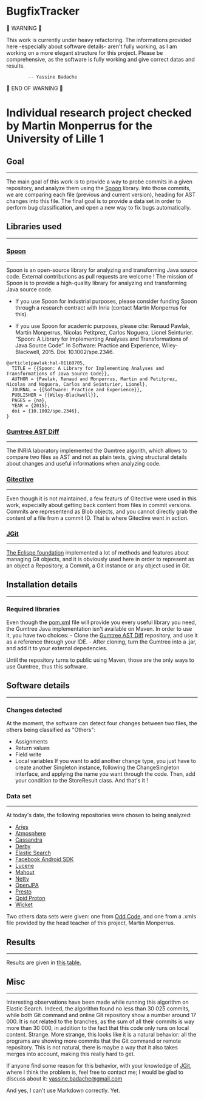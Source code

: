 BugfixTracker
=============

:rotating_light: WARNING :rotating_light:

This work is currently under heavy refactoring. The informations provided here -especially about software details-
aren't fully working, as I am working on a more elegant structure for this project. Please be comprehensive,
as the software is fully working and give correct datas and results.

			-- Yassine Badache

:rotating_light: END OF WARNING :rotating_light:


# Individual research project checked by Martin Monperrus for the University of Lille 1

## Goal
-----
The main goal of this work is to provide a way to probe commits in a given repository, and analyze them
using the [Spoon](http://spoon.gforge.inria.fr/) library. Into those commits, we are comparing each
file (previous and current version), heading for AST changes into this file. The final goal is to
provide a data set in order to perform bug classification, and open a new way to fix bugs automatically.

## Libraries used
--------------
### [Spoon](http://spoon.gforge.inria.fr/)
------
Spoon is an open-source library for analyzing and transforming Java source code. External contributions as pull requests are welcome !
The mission of Spoon is to provide a high-quality library for analyzing and transforming Java source code.

- If you use Spoon for industrial purposes, please consider funding Spoon through a research contract with Inria (contact Martin Monperrus for this).

- If you use Spoon for academic purposes, please cite: Renaud Pawlak, Martin Monperrus, Nicolas Petitprez, Carlos Noguera, Lionel Seinturier. “Spoon: A Library for Implementing Analyses and Transformations of Java Source Code”. In Software: Practice and Experience, Wiley-Blackwell, 2015. Doi: 10.1002/spe.2346.

```
@article{pawlak:hal-01169705,
  TITLE = {{Spoon: A Library for Implementing Analyses and Transformations of Java Source Code}},
  AUTHOR = {Pawlak, Renaud and Monperrus, Martin and Petitprez, Nicolas and Noguera, Carlos and Seinturier, Lionel},
  JOURNAL = {{Software: Practice and Experience}},
  PUBLISHER = {{Wiley-Blackwell}},
  PAGES = {na},
  YEAR = {2015},
  doi = {10.1002/spe.2346},
}
```

### [Gumtree AST Diff](https://github.com/SpoonLabs/gumtree-spoon-ast-diff)
--------------------
The INRIA laboratory implemented the Gumtree algorith, which allows to compare two files as AST and not
as plain texts, giving structural details about changes and useful informations when analyzing code.

### [Gitective](https://github.com/kevinsawicki/gitective)
-------------
Even though it is not maintained, a few featurs of Gitective were used in this work, especially about
getting back content from files in commit versions. Commits are representend as Blob objects, and you
cannot directly grab the content of a file from a commit ID. That is where Gitective went in action.

### [JGit](https://eclipse.org/jgit/)
-------
[The Eclispe foundation](https://eclipse.org) implemented a lot of methods and features about managing
Git objects, and it is obviously used here in order to represent as an object a Repository, a Commit,
a Git instance or any object used in Git.

## Installation details
----------------------
### Required libraries
Even though the [pom.xml](https://github.com/ybadache/BugfixTracker/blob/master/pom.xml) file will provide you
every useful library you need, the Gumtree Java implementation isn't available on Maven. In order to use it,
you have two choices:
	- Clone the [Gumtree AST Diff](https://github.com/SpoonLabs/gumtree-spoon-ast-diff) repository, and use it as a reference through your IDE.
	- After cloning, turn the Gumtree into a .jar, and add it to your external depedencies.

Until the repository turns to public using Maven, those are the only ways to use Gumtree, thus this software.

## Software details
---------------
### Changes detected
At the moment, the software can detect four changes between two files, the others being classified as "Others":
   - Assignments
   - Return values
   - Field write
   - Local variables
If you want to add another change type, you just have to create another Singleton instance, following the ChangeSingleton
interface, and applying the name you want through the code. Then, add your condition to the StoreResult class. And that's it !
  
### Data set
---------
At today's date, the following repositories were chosen to being analyzed:
* [Aries](https://github.com/apache/aries)
* [Atmosphere](https://github.com/Atmosphere/atmosphere)
* [Cassandra](https://github.com/apache/cassandra)
* [Derby](https://github.com/apache/derby)
* [Elastic Search](https://github.com/elastic/elasticsearch)
* [Facebook Android SDK](https://github.com/facebook/facebook-android-sdk)
* [Lucene](https://github.com/apache/lucene-solr)
* [Mahout](https://github.com/apache/mahout)
* [Netty](https://github.com/netty/netty)
* [OpenJPA](https://github.com/apache/openjpa)
* [Presto](https://github.com/facebook/presto)
* [Qpid Proton](https://github.com/apache/qpid-proton)
* [Wicket](https://github.com/apache/wicket)

Two others data sets were given: one from [Odd Code](http://odd-code.github.io/), and one from a .xmls file
provided by the head teacher of this project, Martin Monperrus.

## Results
-------
Results are given in [this table.](https://github.com/VaubanParty/BugfixTracker/blob/master/results/table.md)

## Misc
----
Interesting observations have been made while running this algorithm on Elastic Search. Indeed, the algorithm
found no less than 30 025 commits, while both Git command and online Git repository show a number around 17 000.
It is not related to the branches, as the sum of all their commits is way more than 30 000, in addition to the
fact that this code only runs on local content. Strange.
More strange, this looks like it is a natural behavior: all the programs are showing more commits that the Git
command or remote repository. This is not natural, there is maybe a way that it also takes merges into account,
making this really hard to get.

If anyone find some reason for this behavior, with your knowledge of [JGit](https://github.com/eclipse/jgit), where I think the problem is, feel free to contact me; I would be glad to discuss about it:
	yassine.badache@gmail.com
	
	
And yes, I can't use Markdown correctly. Yet.
